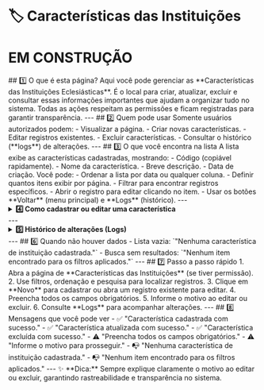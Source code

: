 
# 🏷️ Características das Instituições


# EM CONSTRUÇÃO

<!-->

## 1️⃣ O que é esta página?

Aqui você pode gerenciar as **Características das Instituições Eclesiásticas**.  
É o local para criar, atualizar, excluir e consultar essas informações importantes que ajudam a organizar tudo no sistema.  
Todas as ações respeitam as permissões e ficam registradas para garantir transparência.



---

## 2️⃣ Quem pode usar

Somente usuários autorizados podem:
- Visualizar a página.
- Criar novas características.
- Editar registros existentes.
- Excluir características.
- Consultar o histórico (**logs**) de alterações.



---


## 3️⃣ O que você encontra na lista

A lista exibe as características cadastradas, mostrando:
- Código (copiável rapidamente).
- Nome da característica.
- Breve descrição.
- Data de criação.

Você pode:
- Ordenar a lista por data ou qualquer coluna.
- Definir quantos itens exibir por página.
- Filtrar para encontrar registros específicos.
- Abrir o registro para editar clicando no item.
- Usar os botões **Voltar** (menu principal) e **Logs** (histórico).



---

<details>
<summary><strong>4️⃣ Como cadastrar ou editar uma característica</strong></summary>

### **Cadastrar nova característica**
1. Clique em **Novo**.
2. Preencha todos os campos obrigatórios:
   - **Característica**  
   - **Observações**
3. Salve o registro.

### **Editar característica existente**
1. Clique na característica desejada.
2. Atualize os campos que precisar.
3. Informe o motivo da alteração.
4. Salve.

**Campos na edição**
- **Código ID** *(somente leitura, gerado automaticamente)*
- **Característica**
- **Observações**

### **Excluir característica**
1. Selecione o registro.
2. Clique em **Excluir**.
3. Informe o motivo.
4. Confirme.

</details>

---

<details>
<summary><strong>5️⃣ Histórico de alterações (Logs)</strong></summary>

Nos logs você encontra:
- Data e hora da ação.
- Usuário que realizou a alteração.
- Tipo de ação (criação, edição, exclusão).
- Motivo informado.

Acesso:
- Na lista, botão **Logs** ao lado do registro.
- No formulário aberto, botão **Logs** no topo.

</details>

---


## 6️⃣ Quando não houver dados

- Lista vazia: `"Nenhuma característica de instituição cadastrada."`
- Busca sem resultados: `"Nenhum item encontrado para os filtros aplicados."`



---


## 7️⃣ Passo a passo rápido

1. Abra a página de **Características das Instituições** (se tiver permissão).
2. Use filtros, ordenação e pesquisa para localizar registros.
3. Clique em **Novo** para cadastrar ou abra um registro existente para editar.
4. Preencha todos os campos obrigatórios.
5. Informe o motivo ao editar ou excluir.
6. Consulte **Logs** para acompanhar alterações.


---


## 8️⃣ Mensagens que você pode ver

- ✅ "Característica cadastrada com sucesso."
- ✅ "Característica atualizada com sucesso."
- ✅ "Característica excluída com sucesso."
- ⚠️ "Preencha todos os campos obrigatórios."
- ⚠️ "Informe o motivo para prosseguir."
- 📭 "Nenhuma característica de instituição cadastrada."
- 📭 "Nenhum item encontrado para os filtros aplicados."


---

✨ **Dica:** Sempre explique claramente o motivo ao editar ou excluir, garantindo rastreabilidade e transparência no sistema.